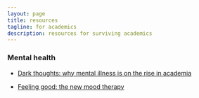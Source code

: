 ```yaml
---
layout: page
title: resources
tagline: for academics
description: resources for surviving academics
---
```


### Mental health

- [Dark thoughts: why mental illness is on the rise in academia](https://www.theguardian.com/higher-education-network/2014/mar/06/mental-health-academics-growing-problem-pressure-university)

- [Feeling good: the new mood therapy](https://amzn.to/3euHAVu)
